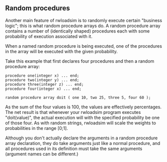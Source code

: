 ## Random procedures
Another main feature of rwloadsim is to randomly execute certain 
"business logic"; this is what random procedure arrays do.
A random procedure array contains a number of (identically shaped) 
procedures each with some probability of execution associated with it.

When a named random procedure is being executed, one of the procedures 
in the array will be executed with the given probability. 

Take this example that first declares four procedures and then a random 
procedure array:
```
procedure one(integer x) ... end;
procedure two(integer y) ... end;
procedure three(integer z) ... end;
procedure four(integer x) ... end;

random procedure array doit ( one 10, two 25, three 5, four 60 );
```
As the sum of the four values is 100, the values are effectively 
percentages.
The net result is that whenever your rwloadsim program executes 
"doit(value)", the actual execution will with the specified probability 
be one of those four.
As with random strings, rwloadsim will scale the weights to 
probabilities in the range [0;1].

Although you don't actually declare the arguments in a random procedure 
array declaration, they do take arguments just like a normal procedure, 
and all procedures used in its definition must take the same arguments 
(argument names can be different.)
